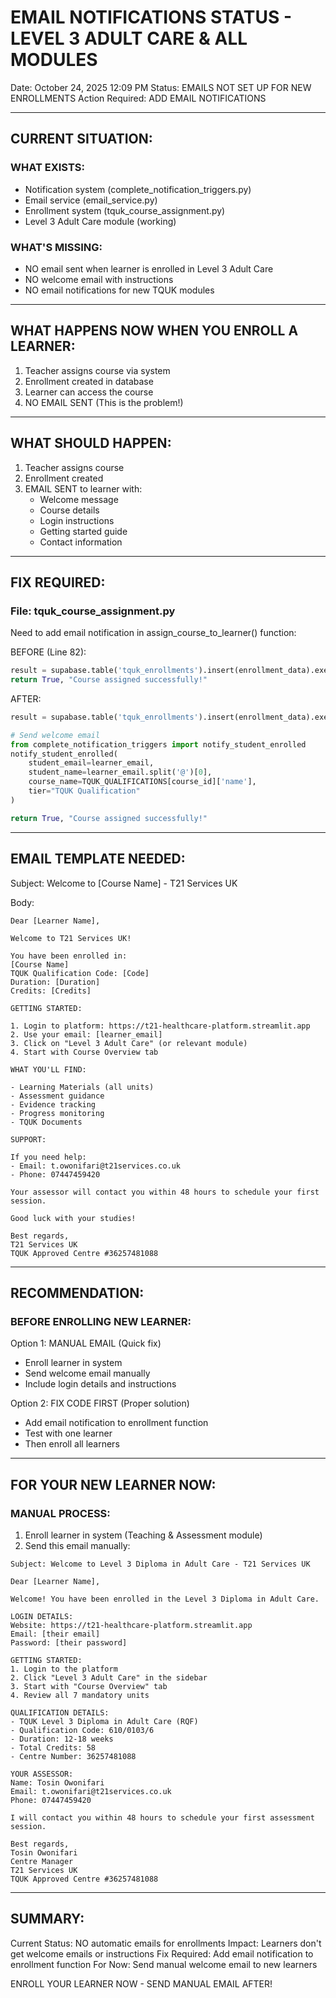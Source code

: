 # EMAIL NOTIFICATIONS STATUS - LEVEL 3 ADULT CARE & ALL MODULES

Date: October 24, 2025 12:09 PM
Status: EMAILS NOT SET UP FOR NEW ENROLLMENTS
Action Required: ADD EMAIL NOTIFICATIONS

---

## CURRENT SITUATION:

### WHAT EXISTS:
- Notification system (complete_notification_triggers.py)
- Email service (email_service.py)
- Enrollment system (tquk_course_assignment.py)
- Level 3 Adult Care module (working)

### WHAT'S MISSING:
- NO email sent when learner is enrolled in Level 3 Adult Care
- NO welcome email with instructions
- NO email notifications for new TQUK modules

---

## WHAT HAPPENS NOW WHEN YOU ENROLL A LEARNER:

1. Teacher assigns course via system
2. Enrollment created in database
3. Learner can access the course
4. NO EMAIL SENT (This is the problem!)

---

## WHAT SHOULD HAPPEN:

1. Teacher assigns course
2. Enrollment created
3. EMAIL SENT to learner with:
   - Welcome message
   - Course details
   - Login instructions
   - Getting started guide
   - Contact information

---

## FIX REQUIRED:

### File: tquk_course_assignment.py

Need to add email notification in assign_course_to_learner() function:

BEFORE (Line 82):
```python
result = supabase.table('tquk_enrollments').insert(enrollment_data).execute()
return True, "Course assigned successfully!"
```

AFTER:
```python
result = supabase.table('tquk_enrollments').insert(enrollment_data).execute()

# Send welcome email
from complete_notification_triggers import notify_student_enrolled
notify_student_enrolled(
    student_email=learner_email,
    student_name=learner_email.split('@')[0],
    course_name=TQUK_QUALIFICATIONS[course_id]['name'],
    tier="TQUK Qualification"
)

return True, "Course assigned successfully!"
```

---

## EMAIL TEMPLATE NEEDED:

Subject: Welcome to [Course Name] - T21 Services UK

Body:
```
Dear [Learner Name],

Welcome to T21 Services UK!

You have been enrolled in:
[Course Name]
TQUK Qualification Code: [Code]
Duration: [Duration]
Credits: [Credits]

GETTING STARTED:

1. Login to platform: https://t21-healthcare-platform.streamlit.app
2. Use your email: [learner_email]
3. Click on "Level 3 Adult Care" (or relevant module)
4. Start with Course Overview tab

WHAT YOU'LL FIND:

- Learning Materials (all units)
- Assessment guidance
- Evidence tracking
- Progress monitoring
- TQUK Documents

SUPPORT:

If you need help:
- Email: t.owonifari@t21services.co.uk
- Phone: 07447459420

Your assessor will contact you within 48 hours to schedule your first session.

Good luck with your studies!

Best regards,
T21 Services UK
TQUK Approved Centre #36257481088
```

---

## RECOMMENDATION:

### BEFORE ENROLLING NEW LEARNER:

Option 1: MANUAL EMAIL (Quick fix)
- Enroll learner in system
- Send welcome email manually
- Include login details and instructions

Option 2: FIX CODE FIRST (Proper solution)
- Add email notification to enrollment function
- Test with one learner
- Then enroll all learners

---

## FOR YOUR NEW LEARNER NOW:

### MANUAL PROCESS:

1. Enroll learner in system (Teaching & Assessment module)
2. Send this email manually:

```
Subject: Welcome to Level 3 Diploma in Adult Care - T21 Services UK

Dear [Learner Name],

Welcome! You have been enrolled in the Level 3 Diploma in Adult Care.

LOGIN DETAILS:
Website: https://t21-healthcare-platform.streamlit.app
Email: [their email]
Password: [their password]

GETTING STARTED:
1. Login to the platform
2. Click "Level 3 Adult Care" in the sidebar
3. Start with "Course Overview" tab
4. Review all 7 mandatory units

QUALIFICATION DETAILS:
- TQUK Level 3 Diploma in Adult Care (RQF)
- Qualification Code: 610/0103/6
- Duration: 12-18 weeks
- Total Credits: 58
- Centre Number: 36257481088

YOUR ASSESSOR:
Name: Tosin Owonifari
Email: t.owonifari@t21services.co.uk
Phone: 07447459420

I will contact you within 48 hours to schedule your first assessment session.

Best regards,
Tosin Owonifari
Centre Manager
T21 Services UK
TQUK Approved Centre #36257481088
```

---

## SUMMARY:

Current Status: NO automatic emails for enrollments
Impact: Learners don't get welcome emails or instructions
Fix Required: Add email notification to enrollment function
For Now: Send manual welcome email to new learners

ENROLL YOUR LEARNER NOW - SEND MANUAL EMAIL AFTER!
